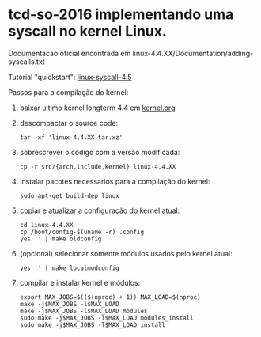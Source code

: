 # tcd-so-2016 implementando uma syscall no kernel Linux.

Documentacao oficial encontrada em linux-4.4.XX/Documentation/adding-syscalls.txt

Tutorial "quickstart": [linux-syscall-4.5](https://ulrichbuschbaum.wordpress.com/2016/05/03/linux-syscall-in-kernel-v4-5/)

Passos para a compilação do kernel:

1. baixar ultimo kernel longterm 4.4 em [kernel.org](https://www.kernel.org/)
2. descompactar o source code:

    ```shell
    tar -xf 'linux-4.4.XX.tar.xz'
    ```

3. sobrescrever o código com a versão modificada:

    ```shell
    cp -r src/{arch,include,kernel} linux-4.4.XX
    ```

4. instalar pacotes necessarios para a compilação do kernel:

    ```shell
    sudo apt-get build-dep linux
    ```

5. copiar e atualizar a configuração do kernel atual:

    ```shell
    cd linux-4.4.XX
    cp /boot/config-$(uname -r) .config
    yes '' | make oldconfig
    ```

6. (opcional) selecionar somente módulos usados pelo kernel atual:

    ```shell
    yes '' | make localmodconfig
    ```

7. compilar e instalar kernel e módulos:

    ```shell
    export MAX_JOBS=$(($(nproc) + 1)) MAX_LOAD=$(nproc)
    make -j$MAX_JOBS -l$MAX_LOAD
    make -j$MAX_JOBS -l$MAX_LOAD modules
    sudo make -j$MAX_JOBS -l$MAX_LOAD modules_install
    sudo make -j$MAX_JOBS -l$MAX_LOAD install
    ```
